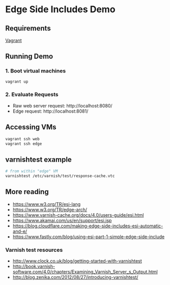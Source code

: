 # Edge Side Includes Demo

## Requirements

[Vagrant](https://www.vagrantup.com/)

## Running Demo

### 1. Boot virtual machines

```bash
vagrant up
```

### 2. Evaluate Requests

* Raw web server request: http://localhost:8080/
* Edge request: http://localhost:8081/

## Accessing VMs

```sh
vagrant ssh web
vagrant ssh edge
```

## varnishtest example

```sh
# from within "edge" VM
varnishtest /etc/varnish/test/response-cache.vtc
```

## More reading

* https://www.w3.org/TR/esi-lang
* https://www.w3.org/TR/edge-arch/
* https://www.varnish-cache.org/docs/4.0/users-guide/esi.html
* https://www.akamai.com/us/en/support/esi.jsp
* https://blog.cloudflare.com/making-edge-side-includes-esi-automatic-and-e/
* https://www.fastly.com/blog/using-esi-part-1-simple-edge-side-include

### Varnish test resources

* http://www.clock.co.uk/blog/getting-started-with-varnishtest
* http://book.varnish-software.com/4.0/chapters/Examining_Varnish_Server_s_Output.html
* http://blog.zenika.com/2012/08/27/introducing-varnishtest/
